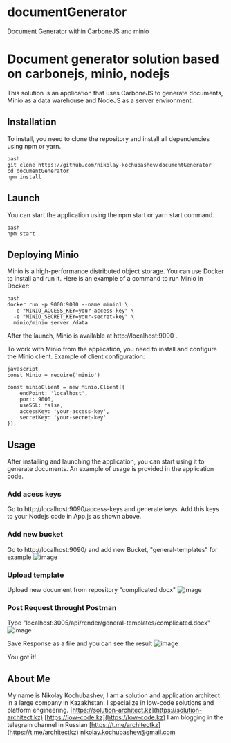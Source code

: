 # documentGenerator
Document Generator within CarboneJS and minio

# Document generator solution based on carbonejs, minio, nodejs
This solution is an application that uses CarboneJS to generate documents, Minio as a data warehouse and NodeJS as a server environment.

## Installation
To install, you need to clone the repository and install all dependencies using npm or yarn.
```
bash
git clone https://github.com/nikolay-kochubashev/documentGenerator
cd documentGenerator
npm install
```
## Launch

You can start the application using the npm start or yarn start command.
```
bash
npm start
```
## Deploying Minio

Minio is a high-performance distributed object storage. You can use Docker to install and run it. Here is an example of a command to run Minio in Docker:

```
bash
docker run -p 9000:9000 --name minio1 \
  -e "MINIO_ACCESS_KEY=your-access-key" \
  -e "MINIO_SECRET_KEY=your-secret-key" \
  minio/minio server /data
```

After the launch, Minio is available at http://localhost:9090 .

To work with Minio from the application, you need to install and configure the Minio client. Example of client configuration:
```
javascript
const Minio = require('minio')

const minioClient = new Minio.Client({
    endPoint: 'localhost',
    port: 9000,
    useSSL: false,
    accessKey: 'your-access-key',
    secretKey: 'your-secret-key'
});
```
## Usage

After installing and launching the application, you can start using it to generate documents. An example of usage is provided in the application code.

### Add acess keys
Go to http://localhost:9090/access-keys and generate keys. Add this keys to your Nodejs code in App.js as shown above.

### Add new bucket
Go to http://localhost:9090/ and add new Bucket, "general-templates" for example
![image](https://github.com/nikolay-kochubashev/documentGenerator/assets/54528038/d4371b46-780c-460d-9a6e-e094fe3dc57e)

### Upload template
Upload new document from repository "complicated.docx"
![image](https://github.com/nikolay-kochubashev/documentGenerator/assets/54528038/25866afb-4435-4136-9374-bb850e29fcba)

### Post Request throught Postman
Type "localhost:3005/api/render/general-templates/complicated.docx"
![image](https://github.com/nikolay-kochubashev/documentGenerator/assets/54528038/e901e148-4a7a-467d-842c-6065bb0b7dac)

Save Response as a file and you can see the result
![image](https://github.com/nikolay-kochubashev/documentGenerator/assets/54528038/86ad1d28-79b8-41f3-879b-08ac5365d8e5)

You got it!

## About Me
My name is Nikolay Kochubashev, I am a solution and application architect in a large company in Kazakhstan. I specialize in low-code solutions and platform engineering.
[https://solution-architect.kz](https://solution-architect.kz) 
[https://low-code.kz](https://low-code.kz)
I am blogging in the telegram channel in Russian [https://t.me/architectkz](https://t.me/architectkz)
nikolay.kochubashev@gmail.com

